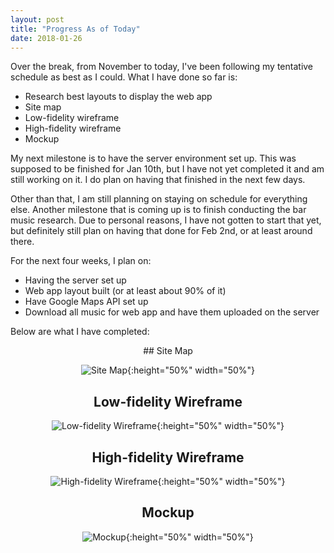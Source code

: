 ```yaml
---
layout: post
title: "Progress As of Today"
date: 2018-01-26
---
```


Over the break, from November to today, I've been following my tentative schedule as best as I could. What I have done so far is:

* Research best layouts to display the web app
* Site map
* Low-fidelity wireframe
* High-fidelity wireframe
* Mockup

My next milestone is to have the server environment set up. This was supposed to be finished for Jan 10th, but I have not yet completed it and am still working on it. I do plan on having that finished in the next few days.

Other than that, I am still planning on staying on schedule for everything else. Another milestone that is coming up is to finish conducting the bar music research. Due to personal reasons, I have not gotten to start that yet, but definitely still plan on having that done for Feb 2nd, or at least around there.

For the next four weeks, I plan on:

* Having the server set up
* Web app layout built (or at least about 90% of it)
* Have Google Maps API set up
* Download all music for web app and have them uploaded on the server

Below are what I have completed:

<div style="text-align:center" markdown="1">
## Site Map

![Site Map](/images/sitemap.jpg){:height="50%" width="50%"}

## Low-fidelity Wireframe

![Low-fidelity Wireframe](/images/low-fid-wireframe.jpg){:height="50%" width="50%"}

## High-fidelity Wireframe

![High-fidelity Wireframe](/images/high-fid-wireframe.jpg){:height="50%" width="50%"}

## Mockup

![Mockup](/images/mockup.jpg){:height="50%" width="50%"}
</div>
